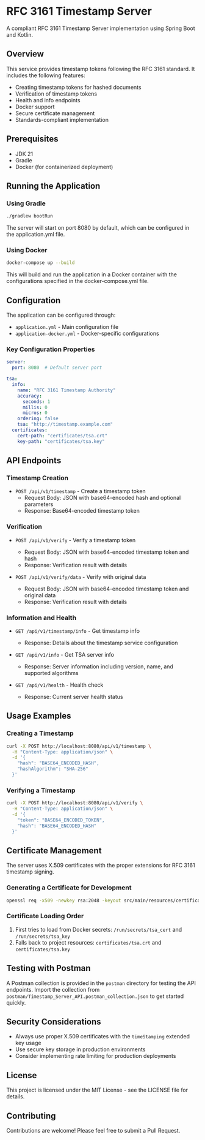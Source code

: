 # RFC 3161 Timestamp Server

A compliant RFC 3161 Timestamp Server implementation using Spring Boot and Kotlin.

## Overview

This service provides timestamp tokens following the RFC 3161 standard. It includes the following features:

- Creating timestamp tokens for hashed documents
- Verification of timestamp tokens
- Health and info endpoints
- Docker support
- Secure certificate management
- Standards-compliant implementation

## Prerequisites

- JDK 21
- Gradle
- Docker (for containerized deployment)

## Running the Application

### Using Gradle

```bash
./gradlew bootRun
```

The server will start on port 8080 by default, which can be configured in the application.yml file.

### Using Docker

```bash
docker-compose up --build
```

This will build and run the application in a Docker container with the configurations specified in the docker-compose.yml file.

## Configuration

The application can be configured through:

- `application.yml` - Main configuration file
- `application-docker.yml` - Docker-specific configurations

### Key Configuration Properties

```yml
server:
  port: 8080  # Default server port

tsa:
  info:
    name: "RFC 3161 Timestamp Authority"
    accuracy: 
      seconds: 1
      millis: 0
      micros: 0
    ordering: false
    tsa: "http://timestamp.example.com"
  certificates:
    cert-path: "certificates/tsa.crt"
    key-path: "certificates/tsa.key"
```

## API Endpoints

### Timestamp Creation
- `POST /api/v1/timestamp` - Create a timestamp token
  - Request Body: JSON with base64-encoded hash and optional parameters
  - Response: Base64-encoded timestamp token

### Verification 
- `POST /api/v1/verify` - Verify a timestamp token
  - Request Body: JSON with base64-encoded timestamp token and hash
  - Response: Verification result with details

- `POST /api/v1/verify/data` - Verify with original data
  - Request Body: JSON with base64-encoded timestamp token and original data
  - Response: Verification result with details

### Information and Health
- `GET /api/v1/timestamp/info` - Get timestamp info
  - Response: Details about the timestamp service configuration

- `GET /api/v1/info` - Get TSA server info
  - Response: Server information including version, name, and supported algorithms

- `GET /api/v1/health` - Health check
  - Response: Current server health status

## Usage Examples

### Creating a Timestamp

```bash
curl -X POST http://localhost:8080/api/v1/timestamp \
  -H "Content-Type: application/json" \
  -d '{
    "hash": "BASE64_ENCODED_HASH",
    "hashAlgorithm": "SHA-256"
  }'
```

### Verifying a Timestamp

```bash
curl -X POST http://localhost:8080/api/v1/verify \
  -H "Content-Type: application/json" \
  -d '{
    "token": "BASE64_ENCODED_TOKEN",
    "hash": "BASE64_ENCODED_HASH"
  }'
```

## Certificate Management

The server uses X.509 certificates with the proper extensions for RFC 3161 timestamp signing.

### Generating a Certificate for Development

```bash
openssl req -x509 -newkey rsa:2048 -keyout src/main/resources/certificates/tsa.key -out src/main/resources/certificates/tsa.crt -days 3650 -nodes -subj "/C=US/ST=California/L=Mountain View/O=TSA/OU=TSA/CN=Trusted Timestamp/SN=TS-CA/emailAddress=tsa-ca@example.com" -addext "keyUsage = digitalSignature" -addext "extendedKeyUsage = timeStamping"
```

### Certificate Loading Order

1. First tries to load from Docker secrets: `/run/secrets/tsa_cert` and `/run/secrets/tsa_key`
2. Falls back to project resources: `certificates/tsa.crt` and `certificates/tsa.key`

## Testing with Postman

A Postman collection is provided in the `postman` directory for testing the API endpoints. Import the collection from `postman/Timestamp_Server_API.postman_collection.json` to get started quickly.

## Security Considerations

- Always use proper X.509 certificates with the `timeStamping` extended key usage
- Use secure key storage in production environments
- Consider implementing rate limiting for production deployments

## License

This project is licensed under the MIT License - see the LICENSE file for details.

## Contributing

Contributions are welcome! Please feel free to submit a Pull Request.